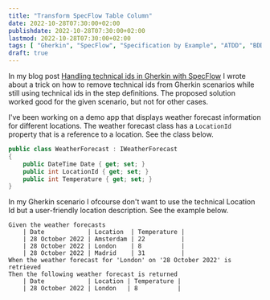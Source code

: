 ```yaml
---
title: "Transform SpecFlow Table Column"
date: 2022-10-28T07:30:00+02:00
publishdate: 2022-10-28T07:30:00+02:00
lastmod: 2022-10-28T07:30:00+02:00
tags: [ "Gherkin", "SpecFlow", "Specification by Example", "ATDD", "BDD", "Test Automation", "Cleaner Code" ]
draft: true
---
```

 
In my blog post [Handling technical ids in Gherkin with SpecFlow](https://ronaldbosma.github.io/blog/2020/08/08/handling-technical-ids-in-gherkin-with-specflow/) I wrote about a trick on how to remove technical ids from Gherkin scenarios while still using technical ids in the step definitions. The proposed solution worked good for the given scenario, but not for other cases.

I've been working on a demo app that displays weather forecast information for different locations. The weather forecast class has a `LocationId` property that is a reference to a location. See the class below.

```csharp
public class WeatherForecast : IWeatherForecast
{
    public DateTime Date { get; set; }
    public int LocationId { get; set; }
    public int Temperature { get; set; }
}
```

In my Gherkin scenario I ofcourse don't want to use the technical Location Id but a user-friendly location description. See the example below.

```gherkin
Given the weather forecasts
    | Date            | Location  | Temperature |
    | 28 October 2022 | Amsterdam | 22          |
    | 28 October 2022 | London    | 8           |
    | 28 October 2022 | Madrid    | 31          |
When the weather forecast for 'London' on '28 October 2022' is retrieved
Then the following weather forecast is returned
    | Date            | Location | Temperature |
    | 28 October 2022 | London   | 8           |
```

